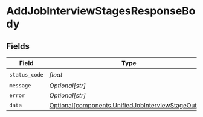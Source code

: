 # AddJobInterviewStagesResponseBody


## Fields

| Field                                                                                                            | Type                                                                                                             | Required                                                                                                         | Description                                                                                                      |
| ---------------------------------------------------------------------------------------------------------------- | ---------------------------------------------------------------------------------------------------------------- | ---------------------------------------------------------------------------------------------------------------- | ---------------------------------------------------------------------------------------------------------------- |
| `status_code`                                                                                                    | *float*                                                                                                          | :heavy_check_mark:                                                                                               | N/A                                                                                                              |
| `message`                                                                                                        | *Optional[str]*                                                                                                  | :heavy_minus_sign:                                                                                               | N/A                                                                                                              |
| `error`                                                                                                          | *Optional[str]*                                                                                                  | :heavy_minus_sign:                                                                                               | N/A                                                                                                              |
| `data`                                                                                                           | [Optional[components.UnifiedJobInterviewStageOutput]](../../models/components/unifiedjobinterviewstageoutput.md) | :heavy_minus_sign:                                                                                               | N/A                                                                                                              |